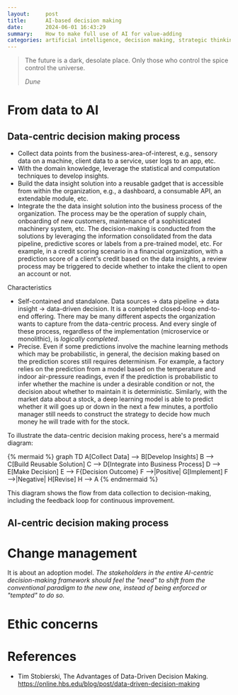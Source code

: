 ```yaml
---
layout:     post
title:      AI-based decision making
date:       2024-06-01 16:43:29
summary:    How to make full use of AI for value-adding
categories: artificial intelligence, decision making, strategic thinking, change management
---
```


<blockquote>
  <p>The future is a dark, desolate place. Only those who control the spice control the universe.</p>
  <footer><cite title="Dune">Dune</cite></footer>
</blockquote>

# From data to AI

## Data-centric decision making process

* Collect data points from the business-area-of-interest, e.g., sensory data on
  a machine, client data to a service, user logs to an app, etc.
* With the domain knowledge, leverage the statistical and computation techniques
  to develop insights. 
* Build the data insight solution into a reusable gadget that is accessible from
  within the organization, e.g., a dashboard, a consumable API, an extendable
  module, etc.
* Integrate the the data insight solution into the business process of the
  organization. The process may be the operation of supply chain, onboarding of
  new customers, maintenance of a sophisticated machinery system, etc. The
  decision-making is conducted from the solutions by leveraging the information
  consolidated from the data pipeline, predictive scores or labels from a
  pre-trained model, etc. For example, in a credit scoring scenario in a
  financial organization, with a prediction score of a client's credit based on
  the data insights, a review process may be triggered to decide whether to
  intake the client to open an account or not. 

Characteristics
* Self-contained and standalone. Data sources -> data pipeline -> data insight
  -> data-driven decision. It is a completed closed-loop end-to-end offering.
  There may be many different aspects the organization wants to capture from the
  data-centric process. And every single of these process, regardless of the
  implementation (microservice or monolithic), is *logically completed*. 
* Precise. Even if some predictions involve the machine learning methods which
  may be probabilistic, in general, the decision making based on the prediction
  scores still requires determinism. For example, a factory relies on the
  prediction from a model based on the temperature and indoor air-pressure
  readings, even if the prediction is probabilistic to infer whether the machine
  is under a desirable condition or not, the decision about whether to
  maintain it is deterministic. Similarly, with the market data
  about a stock, a deep learning model is able to predict whether it will goes
  up or down in the next a few minutes, a portfolio manager still needs to
  construct the strategy to decide how much money he will trade with for the
  stock. 


To illustrate the data-centric decision making process, here's a mermaid
diagram:

{% mermaid %}
graph TD
    A[Collect Data] --> B[Develop Insights]
    B --> C[Build Reusable Solution]
    C --> D[Integrate into Business Process]
    D --> E[Make Decision]
    E --> F{Decision Outcome}
    F -->|Positive| G[Implement]
    F -->|Negative| H[Revise]
    H --> A
{% endmermaid %}

This diagram shows the flow from data collection to decision-making, including
the feedback loop for continuous improvement.

## AI-centric decision making process

# Change management

It is about an adoption model. *The stakeholders in the entire AI-centric
decision-making framework should feel the "need" to shift from the conventional
paradigm to the new one, instead of being enforced or "tempted" to do so.*

# Ethic concerns

# References

* Tim Stobierski, The Advantages of Data-Driven Decision Making. https://online.hbs.edu/blog/post/data-driven-decision-making